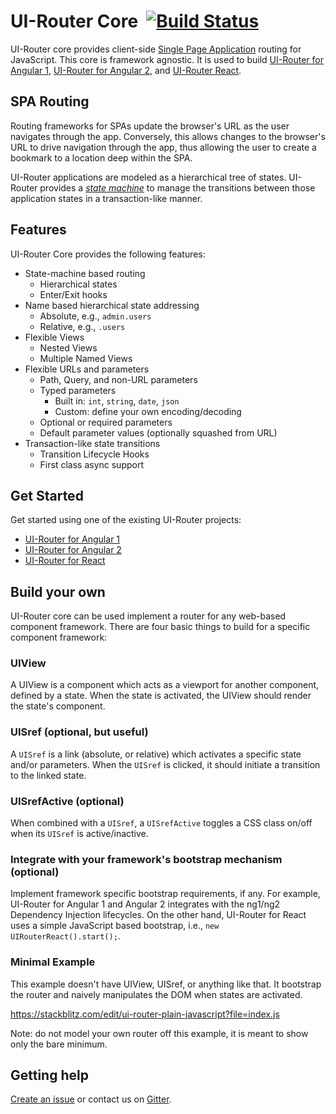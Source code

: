 # UI-Router Core &nbsp;[![Build Status](https://travis-ci.org/ui-router/core.svg?branch=master)](https://travis-ci.org/ui-router/core)

UI-Router core provides client-side [Single Page Application](https://en.wikipedia.org/wiki/Single-page_application) 
routing for JavaScript.
This core is framework agnostic.
It is used to build
[UI-Router for Angular 1](//ui-router.github.io/ng1),
[UI-Router for Angular 2](//ui-router.github.io/ng2), and 
[UI-Router React](//ui-router.github.io/react).

## SPA Routing

Routing frameworks for SPAs update the browser's URL as the user navigates through the app.  Conversely, this allows 
changes to the browser's URL to drive navigation through the app, thus allowing the user to create a bookmark to a 
location deep within the SPA.

UI-Router applications are modeled as a hierarchical tree of states. UI-Router provides a 
[*state machine*](https://en.wikipedia.org/wiki/Finite-state_machine) to manage the transitions between those 
application states in a transaction-like manner. 

## Features

UI-Router Core provides the following features:

- State-machine based routing
  - Hierarchical states
  - Enter/Exit hooks
- Name based hierarchical state addressing
  - Absolute, e.g., `admin.users`
  - Relative, e.g., `.users`
- Flexible Views
  - Nested Views
  - Multiple Named Views
- Flexible URLs and parameters
  - Path, Query, and non-URL parameters
  - Typed parameters 
    - Built in: `int`, `string`, `date`, `json`
    - Custom: define your own encoding/decoding
  - Optional or required parameters
  - Default parameter values (optionally squashed from URL)
- Transaction-like state transitions
  - Transition Lifecycle Hooks
  - First class async support

## Get Started

Get started using one of the existing UI-Router projects:

- [UI-Router for Angular 1](https://ui-router.github.io/ng1)
- [UI-Router for Angular 2](https://ui-router.github.io/ng2)
- [UI-Router for React](https://ui-router.github.io/react)

## Build your own

UI-Router core can be used implement a router for any web-based component framework.
There are four basic things to build for a specific component framework:

### UIView

A UIView is a component which acts as a viewport for another component, defined by a state.
When the state is activated, the UIView should render the state's component.

### UISref (optional, but useful)

A `UISref` is a link (absolute, or relative) which activates a specific state and/or parameters.
When the `UISref` is clicked, it should initiate a transition to the linked state.

### UISrefActive (optional)

When combined with a `UISref`, a `UISrefActive` toggles a CSS class on/off when its `UISref` is active/inactive.

### Integrate with your framework's bootstrap mechanism (optional)

Implement framework specific bootstrap requirements, if any.
For example, UI-Router for Angular 1 and Angular 2 integrates with the ng1/ng2 Dependency Injection lifecycles.
On the other hand, UI-Router for React uses a simple JavaScript based bootstrap, i.e., `new UIRouterReact().start();`.

### Minimal Example

This example doesn't have UIView, UISref, or anything like that.
It bootstrap the router and naively manipulates the DOM when states are activated.

https://stackblitz.com/edit/ui-router-plain-javascript?file=index.js

Note: do not model your own router off this example, it is meant to show only the bare minimum.

## Getting help

[Create an issue](https://github.com/ui-router/core/issues) or contact us on [Gitter](https://gitter.im/angular-ui/ui-router).
